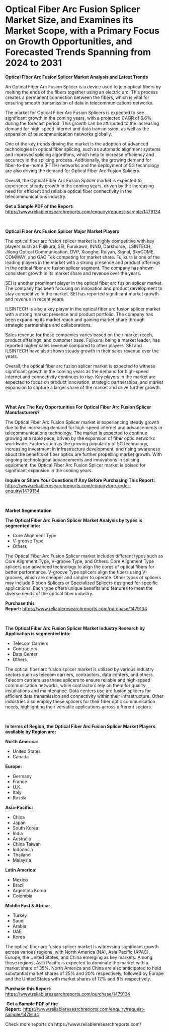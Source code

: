 <p><h1>Optical Fiber Arc Fusion Splicer Market Size, and Examines its Market Scope, with a Primary Focus on Growth Opportunities, and Forecasted Trends Spanning from 2024 to 2031</h1></p><p><strong>Optical Fiber Arc Fusion Splicer Market Analysis and Latest Trends</strong></p>
<p><p>An Optical Fiber Arc Fusion Splicer is a device used to join optical fibers by melting the ends of the fibers together using an electric arc. This process creates a permanent connection between the fibers, which is vital for ensuring smooth transmission of data in telecommunications networks.</p><p>The market for Optical Fiber Arc Fusion Splicers is expected to see significant growth in the coming years, with a projected CAGR of 6.6% during the forecast period. This growth can be attributed to the increasing demand for high-speed internet and data transmission, as well as the expansion of telecommunication networks globally.</p><p>One of the key trends driving the market is the adoption of advanced technologies in optical fiber splicing, such as automatic alignment systems and improved splicing algorithms, which help to increase efficiency and accuracy in the splicing process. Additionally, the growing demand for fiber-to-the-home (FTTH) networks and the deployment of 5G technology are also driving the demand for Optical Fiber Arc Fusion Splicers.</p><p>Overall, the Optical Fiber Arc Fusion Splicer market is expected to experience steady growth in the coming years, driven by the increasing need for efficient and reliable optical fiber connectivity in the telecommunications industry.</p></p>
<p><strong>Get a Sample PDF of the Report:&nbsp;</strong> <a href="https://www.reliableresearchreports.com/enquiry/request-sample/1479134">https://www.reliableresearchreports.com/enquiry/request-sample/1479134</a></p>
<p>&nbsp;</p>
<p><strong>Optical Fiber Arc Fusion Splicer Major Market Players</strong></p>
<p><p>The optical fiber arc fusion splicer market is highly competitive with key players such as Fujikura, SEI, Furukawn, INNO, Darkhorse, ILSINTECH, Jilong Optical Communication, DVP, Xianghe, Ruiyan, Signal, SkyCOME, COMWAY, and GAO Tek competing for market share. Fujikura is one of the leading players in the market with a strong presence and product offerings in the optical fiber arc fusion splicer segment. The company has shown consistent growth in its market share and revenue over the years.</p><p>SEI is another prominent player in the optical fiber arc fusion splicer market. The company has been focusing on innovation and product development to stay competitive in the market. SEI has reported significant market growth and revenue in recent years.</p><p>ILSINTECH is also a key player in the optical fiber arc fusion splicer market with a strong market presence and product portfolio. The company has been expanding its market reach and gaining market share through strategic partnerships and collaborations.</p><p>Sales revenue for these companies varies based on their market reach, product offerings, and customer base. Fujikura, being a market leader, has reported higher sales revenue compared to other players. SEI and ILSINTECH have also shown steady growth in their sales revenue over the years.</p><p>Overall, the optical fiber arc fusion splicer market is expected to witness significant growth in the coming years as the demand for high-speed internet and connectivity continues to rise. Key players in the market are expected to focus on product innovation, strategic partnerships, and market expansion to capture a larger share of the market and drive further growth.</p></p>
<p>&nbsp;</p>
<p><strong>What Are The Key Opportunities For Optical Fiber Arc Fusion Splicer Manufacturers?</strong></p>
<p><p>The Optical Fiber Arc Fusion Splicer market is experiencing steady growth due to the increasing demand for high-speed internet and advancements in telecommunications technology. The market is expected to continue growing at a rapid pace, driven by the expansion of fiber optic networks worldwide. Factors such as the growing popularity of 5G technology, increasing investment in infrastructure development, and rising awareness about the benefits of fiber optics are further propelling market growth. With ongoing technological advancements and innovations in splicing equipment, the Optical Fiber Arc Fusion Splicer market is poised for significant expansion in the coming years.</p></p>
<p><strong>Inquire or Share Your Questions If Any Before Purchasing This Report:</strong> <a href="https://www.reliableresearchreports.com/enquiry/pre-order-enquiry/1479134">https://www.reliableresearchreports.com/enquiry/pre-order-enquiry/1479134</a></p>
<p>&nbsp;</p>
<p><strong>Market Segmentation</strong></p>
<p><strong>The Optical Fiber Arc Fusion Splicer Market Analysis by types is segmented into:</strong></p>
<p><ul><li>Core Alignment Type</li><li>V-groove Type</li><li>Others</li></ul></p>
<p><p>The Optical Fiber Arc Fusion Splicer market includes different types such as Core Alignment Type, V-groove Type, and Others. Core Alignment Type splicers use advanced technology to align the cores of optical fibers for better performance. V-groove Type splicers align the fibers using V-grooves, which are cheaper and simpler to operate. Other types of splicers may include Ribbon Splicers or Specialized Splicers designed for specific applications. Each type offers unique benefits and features to meet the diverse needs of the optical fiber industry.</p></p>
<p><strong>Purchase this Report:&nbsp;</strong><a href="https://www.reliableresearchreports.com/purchase/1479134">https://www.reliableresearchreports.com/purchase/1479134</a></p>
<p>&nbsp;</p>
<p><strong>The Optical Fiber Arc Fusion Splicer Market Industry Research by Application is segmented into:</strong></p>
<p><ul><li>Telecom Carriers</li><li>Contractors</li><li>Data Center</li><li>Others</li></ul></p>
<p><p>The optical fiber arc fusion splicer market is utilized by various industry sectors such as telecom carriers, contractors, data centers, and others. Telecom carriers use these splicers to ensure reliable and high-speed communication networks, while contractors rely on them for quality installations and maintenance. Data centers use arc fusion splicers for efficient data transmission and connectivity within their infrastructure. Other industries also employ these splicers for their fiber optic communication needs, highlighting their versatile applications across different sectors.</p></p>
<p>&nbsp;</p>
<p><strong>In terms of Region, the Optical Fiber Arc Fusion Splicer Market Players available by Region are:</strong></p>
<p>
    <p> <strong> North America: </strong>
        <ul>
            <li>United States</li>
            <li>Canada</li>
        </ul>
        </p> 
    <p> <strong> Europe: </strong>
        <ul>
            <li>Germany</li>
            <li>France</li>
            <li>U.K.</li>
            <li>Italy</li>
            <li>Russia</li>
        </ul>
        </p> 
    <p> <strong> Asia-Pacific: </strong>
        <ul>
            <li>China</li>
            <li>Japan</li>
            <li>South Korea</li>
            <li>India</li>
            <li>Australia</li>
            <li>China Taiwan</li>
            <li>Indonesia</li>
            <li>Thailand</li>
            <li>Malaysia</li>
        </ul>
        </p> 
    <p> <strong> Latin America: </strong>
        <ul>
            <li>Mexico</li>
            <li>Brazil</li>
            <li>Argentina Korea</li>
            <li>Colombia</li>
        </ul>
        </p> 
    <p> <strong> Middle East & Africa: </strong>
        <ul>
            <li>Turkey</li>
            <li>Saudi</li>
            <li>Arabia</li>
            <li>UAE</li>
            <li>Korea</li>
        </ul>
    </p>
    </p>
<p><p>The optical fiber arc fusion splicer market is witnessing significant growth across various regions, with North America (NA), Asia Pacific (APAC), Europe, the United States, and China emerging as key markets. Among these regions, Asia Pacific is expected to dominate the market with a market share of 35%. North America and China are also anticipated to hold substantial market shares of 25% and 20% respectively, followed by Europe and the United States with market shares of 12% and 8% respectively.</p></p>
<p><strong>Purchase this Report: </strong><a href="https://www.reliableresearchreports.com/purchase/1479134">https://www.reliableresearchreports.com/purchase/1479134</a></p>
<p>&nbsp;<strong>Get a Sample PDF of the Report:&nbsp;&nbsp;</strong><a href="https://www.reliableresearchreports.com/enquiry/request-sample/1479134">https://www.reliableresearchreports.com/enquiry/request-sample/1479134</a></p>
<p><strong></strong></p>
<p>Check more reports on https://www.reliableresearchreports.com/</p>